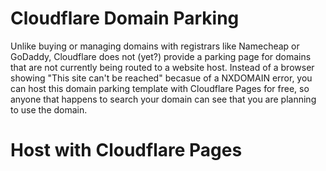 # Cloudflare Domain Parking

Unlike buying or managing domains with registrars like Namecheap or GoDaddy, Cloudflare does not (yet?) provide a parking page for domains that are not currently being routed to a website host. Instead of a browser showing "This site can't be reached" becasue of a NXDOMAIN error, you can host this domain parking template with Cloudflare Pages for free, so anyone that happens to search your domain can see that you are planning to use the domain.

# Host with Cloudflare Pages

